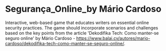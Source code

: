 # Segurança_Online_by Mário Cardoso
Interactive, web-based game that educates writers on essential online security practices. The game should incorporate scenarios and challenges based on the key points from the article 'Dekodifika Tech: Como manter-se seguro online' by Mário Cardoso - https://www.balai.cv/autores/mario-cardoso/dekodifika-tech-como-manter-se-seguro-online/.
